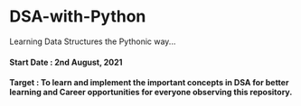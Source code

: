 # DSA-with-Python
Learning Data Structures the Pythonic way...

#### Start Date : 2nd August, 2021
#### Target : To learn and implement the important concepts in DSA for better learning and Career opportunities for everyone observing this repository.
